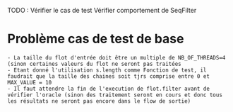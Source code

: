 TODO : 
Vérifier le cas de test
Vérifier comportement de SeqFilter

# Problème cas de test de base
	- La taille du flot d'entrée doit être un multiple de NB_OF_THREADS=4 (sinon certaines valeurs du flot ne seront pas traitées
	- Etant donné l'utilisation s.length comme Fonction de test, il faudrait que la taille des chaines soit tjrs comprise entre 0 et MAX_VALUE = 10
	- Il faut attendre la fin de l'execution de flot.filter avant de vérifier l'oracle (sinon des traitement seront en cours et donc tous les résultats ne seront pas encore dans le flow de sortie)
	
